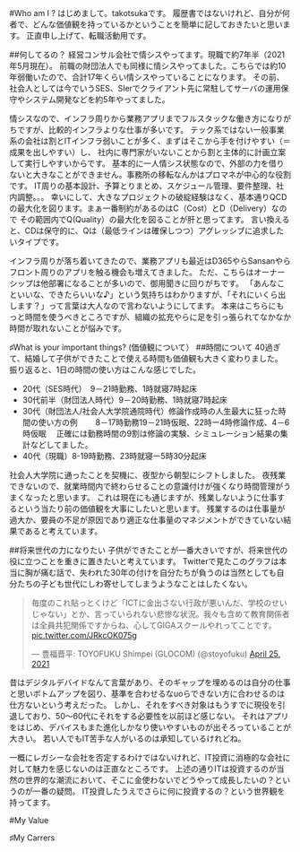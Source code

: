 #Who am I ?
はじめまして。takotsukaです。
履歴書ではないけれど、自分が何者で、どんな価値観を持っているかということを簡単に記しておきたいと思います。
正直申し上げて、転職活動用です。

##何してるの？
経営コンサル会社で情シスやってます。現職で約7年半（2021年5月現在）。
前職の財団法人でも同様に情シスやってました。こちらでは約10年弱働いたので、合計17年くらい情シスやっていることになります。
その前、社会人としては今でいうSES、SIerでクライアント先に常駐してサーバの運用保守やシステム開発などを約5年やってました。

情シスなので、インフラ周りから業務アプリまでフルスタックな働き方になりがちですが、比較的インフラよりな仕事が多いです。
テック系ではない一般事業系の会社は割とITインフラ弱いことが多く、まずはそこから手を付けやすい（＝成果を出しやすい）し、
社内に専門家がいないことから割と主体的に計画立案して実行しやすいからです。
基本的に一人情シス状態なので、外部の力を借りないと大きなことができません。事務所の移転なんかはプロマネが中心的な役割です。
IT周りの基本設計、予算とりまとめ、スケジュール管理、要件整理、社内調整。。。
幸いにして、大きなプロジェクトの破綻経験はなく、基本通りQCDの最大化を図ります。まぁ一番制約があるのはC（Cost）とD（Delivery）なので
その範囲内でQ(Quality）の最大化を図ることが肝と思ってます。
言い換えると、CDは保守的に、Qは（最低ラインは確保しつつ）アグレッシブに追求したいタイプです。

インフラ周りが落ち着いてきたので、業務アプリも最近はD365やらSansanやらフロント周りのアプリを触る機会も増えてきました。
ただ、こちらはオーナーシップは他部署になることが多いので、御用聞きに回りがちです。
「あんなこといいな、できたらいいな♪」という気持ちはわかりますが、「それにいくら出します？」って言葉は大人なので言わないようにしてます。
本来はこちらにもっと時間を使うべきところですが、組織の拡充やらに足を引っ張られてなかなか時間が取れないことが悩みです。

♯What is your important things? (価値観について）
##時間について
40過ぎて、結婚して子供ができたことで使える時間も価値観も大きく変わりました。
振り返ると、1日の時間の使い方はこんな感じでした。
- 20代（SES時代）　9－21時勤務、1時就寝7時起床
- 30代前半（財団法人時代）9－20時勤務、1時就寝7時起床
- 30代（財団法人/社会人大学院通院時代）修論作成時の人生最大に狂った時間の使い方の例
　　8－17時勤務19－21時仮眠、22時ー4時修論作成、4－6時仮眠
  　正確には勤務時間の9割は修論の実験、シミュレーション結果の集計などしてました。
- 40代（現職）8-19時勤務、23時就寝ー5時30分起床

社会人大学院に通ったことを契機に、夜型から朝型にシフトしました。
夜残業できないので、就業時間内で終わらせることの意識付けが強くなり時間管理がうまくなったと思います。
これは現在にも通じますが、残業しないように仕事するという当たり前の価値観を大事にしたいと思います。
残業するのは仕事量が過大か、要員の不足が原因であり適正な仕事量のマネジメントができていない結果であると考えています。

##将来世代の力になりたい
子供ができたことが一番大きいですが、将来世代の役に立つことを重きに置きたいと考えています。
Twitterで見たこのグラフは本当に胸が痛む話で、失われた30年の付けを自分たちが負うのは当然としても自分たちの子ども世代にしわ寄せしてしまうようなことはしたくない。
<blockquote class="twitter-tweet"><p lang="ja" dir="ltr">毎度のこれ貼っとくけど「ICTに金出さない行政が悪いんだ、学校のせいじゃない」とか、言っていられない悲惨な状況。我々も含めて教育関係者は全員共犯関係ですからね、心してGIGAスクールやれってことです。 <a href="https://t.co/JRkcOK075g">pic.twitter.com/JRkcOK075g</a></p>&mdash; 豊福晋平: TOYOFUKU Shimpei (GLOCOM) (@stoyofuku) <a href="https://twitter.com/stoyofuku/status/1386442998272040962?ref_src=twsrc%5Etfw">April 25, 2021</a></blockquote> <script async src="https://platform.twitter.com/widgets.js" charset="utf-8"></script>

昔はデジタルデバイドなんて言葉があり、そのギャップを埋めるのは自分の仕事と思いボトムアップを図り、基準を合わせるなuoらできない方に合わせるのは仕方ないという考えだった。
しかし、それをすべき対象はもうすでに現役を引退しており、50～60代にそれをする必要性を以前ほど感じない。
それはアプリをはじめ、デバイスもまた進化しかなり使いやすいものが出そろっていることが大きい。
若い人でもIT苦手な人がいるのは承知しているけれどね。

一概にレガシーな会社を否定するわけではないけれど、IT投資に消極的な会社に対して魅力を感じないのは正直なところです。
上述の通りITは投資するのが当然の世界的な潮流において、そこに金使わないでどうやって成長したいの？というのが一番の疑問。
IT投資したうえでさらに何に投資するの？という世界観を持ってます。


#My Value

♯My Carrers
